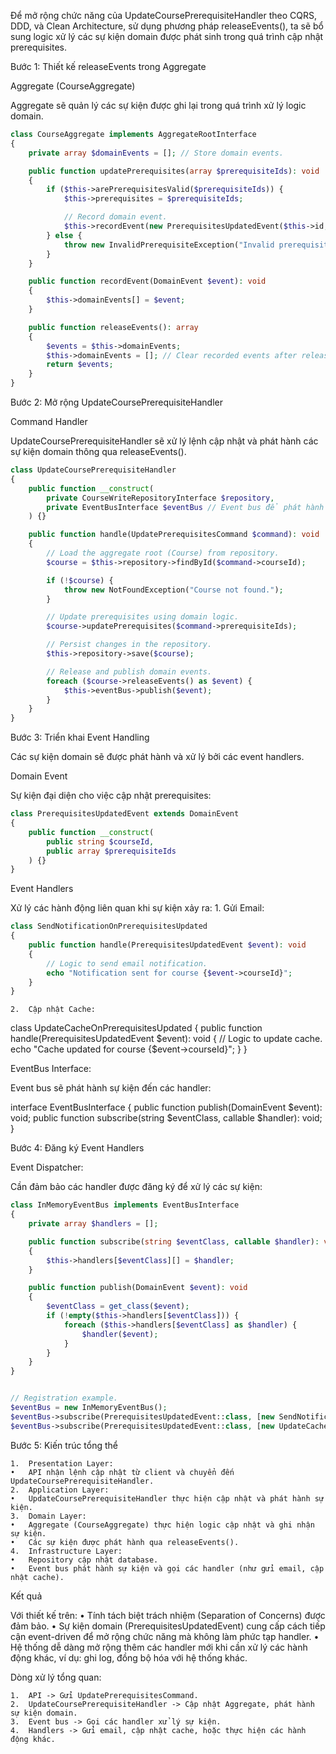 Để mở rộng chức năng của UpdateCoursePrerequisiteHandler theo CQRS, DDD, và Clean Architecture, sử dụng phương pháp releaseEvents(), ta sẽ bổ sung logic xử lý các sự kiện domain được phát sinh trong quá trình cập nhật prerequisites.

Bước 1: Thiết kế releaseEvents trong Aggregate

Aggregate (CourseAggregate)

Aggregate sẽ quản lý các sự kiện được ghi lại trong quá trình xử lý logic domain.

```php
class CourseAggregate implements AggregateRootInterface
{
    private array $domainEvents = []; // Store domain events.

    public function updatePrerequisites(array $prerequisiteIds): void
    {
        if ($this->arePrerequisitesValid($prerequisiteIds)) {
            $this->prerequisites = $prerequisiteIds;

            // Record domain event.
            $this->recordEvent(new PrerequisitesUpdatedEvent($this->id, $prerequisiteIds));
        } else {
            throw new InvalidPrerequisiteException("Invalid prerequisites provided.");
        }
    }

    public function recordEvent(DomainEvent $event): void
    {
        $this->domainEvents[] = $event;
    }

    public function releaseEvents(): array
    {
        $events = $this->domainEvents;
        $this->domainEvents = []; // Clear recorded events after releasing.
        return $events;
    }
}
```

Bước 2: Mở rộng UpdateCoursePrerequisiteHandler

Command Handler

UpdateCoursePrerequisiteHandler sẽ xử lý lệnh cập nhật và phát hành các sự kiện domain thông qua releaseEvents().

```php
class UpdateCoursePrerequisiteHandler
{
    public function __construct(
        private CourseWriteRepositoryInterface $repository,
        private EventBusInterface $eventBus // Event bus để phát hành sự kiện.
    ) {}

    public function handle(UpdatePrerequisitesCommand $command): void
    {
        // Load the aggregate root (Course) from repository.
        $course = $this->repository->findById($command->courseId);

        if (!$course) {
            throw new NotFoundException("Course not found.");
        }

        // Update prerequisites using domain logic.
        $course->updatePrerequisites($command->prerequisiteIds);

        // Persist changes in the repository.
        $this->repository->save($course);

        // Release and publish domain events.
        foreach ($course->releaseEvents() as $event) {
            $this->eventBus->publish($event);
        }
    }
}
```

Bước 3: Triển khai Event Handling

Các sự kiện domain sẽ được phát hành và xử lý bởi các event handlers.

Domain Event

Sự kiện đại diện cho việc cập nhật prerequisites:

```php
class PrerequisitesUpdatedEvent extends DomainEvent
{
    public function __construct(
        public string $courseId,
        public array $prerequisiteIds
    ) {}
}
```

Event Handlers

Xử lý các hành động liên quan khi sự kiện xảy ra:
	1.	Gửi Email:

```php
class SendNotificationOnPrerequisitesUpdated
{
    public function handle(PrerequisitesUpdatedEvent $event): void
    {
        // Logic to send email notification.
        echo "Notification sent for course {$event->courseId}";
    }
}
```


	2.	Cập nhật Cache:

class UpdateCacheOnPrerequisitesUpdated
{
    public function handle(PrerequisitesUpdatedEvent $event): void
    {
        // Logic to update cache.
        echo "Cache updated for course {$event->courseId}";
    }
}



EventBus Interface:

Event bus sẽ phát hành sự kiện đến các handler:

interface EventBusInterface
{
    public function publish(DomainEvent $event): void;
    public function subscribe(string $eventClass, callable $handler): void;
}

Bước 4: Đăng ký Event Handlers

Event Dispatcher:

Cần đảm bảo các handler được đăng ký để xử lý các sự kiện:

```php
class InMemoryEventBus implements EventBusInterface
{
    private array $handlers = [];

    public function subscribe(string $eventClass, callable $handler): void
    {
        $this->handlers[$eventClass][] = $handler;
    }

    public function publish(DomainEvent $event): void
    {
        $eventClass = get_class($event);
        if (!empty($this->handlers[$eventClass])) {
            foreach ($this->handlers[$eventClass] as $handler) {
                $handler($event);
            }
        }
    }
}


// Registration example.
$eventBus = new InMemoryEventBus();
$eventBus->subscribe(PrerequisitesUpdatedEvent::class, [new SendNotificationOnPrerequisitesUpdated(), 'handle']);
$eventBus->subscribe(PrerequisitesUpdatedEvent::class, [new UpdateCacheOnPrerequisitesUpdated(), 'handle']);
```

Bước 5: Kiến trúc tổng thể

	1.	Presentation Layer:
	•	API nhận lệnh cập nhật từ client và chuyển đến UpdateCoursePrerequisiteHandler.
	2.	Application Layer:
	•	UpdateCoursePrerequisiteHandler thực hiện cập nhật và phát hành sự kiện.
	3.	Domain Layer:
	•	Aggregate (CourseAggregate) thực hiện logic cập nhật và ghi nhận sự kiện.
	•	Các sự kiện được phát hành qua releaseEvents().
	4.	Infrastructure Layer:
	•	Repository cập nhật database.
	•	Event bus phát hành sự kiện và gọi các handler (như gửi email, cập nhật cache).

Kết quả

Với thiết kế trên:
	•	Tính tách biệt trách nhiệm (Separation of Concerns) được đảm bảo.
	•	Sự kiện domain (PrerequisitesUpdatedEvent) cung cấp cách tiếp cận event-driven để mở rộng chức năng mà không làm phức tạp handler.
	•	Hệ thống dễ dàng mở rộng thêm các handler mới khi cần xử lý các hành động khác, ví dụ: ghi log, đồng bộ hóa với hệ thống khác.

Dòng xử lý tổng quan:

	1.	API -> Gửi UpdatePrerequisitesCommand.
	2.	UpdateCoursePrerequisiteHandler -> Cập nhật Aggregate, phát hành sự kiện domain.
	3.	Event bus -> Gọi các handler xử lý sự kiện.
	4.	Handlers -> Gửi email, cập nhật cache, hoặc thực hiện các hành động khác.
 
